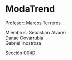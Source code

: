 # ModaTrend
Profesor: Marcos Terreros

Miembros: Sebastian Alvarez  
	Danae Covarrubia  
	Gabriel Inostroza  

Sección 004D
